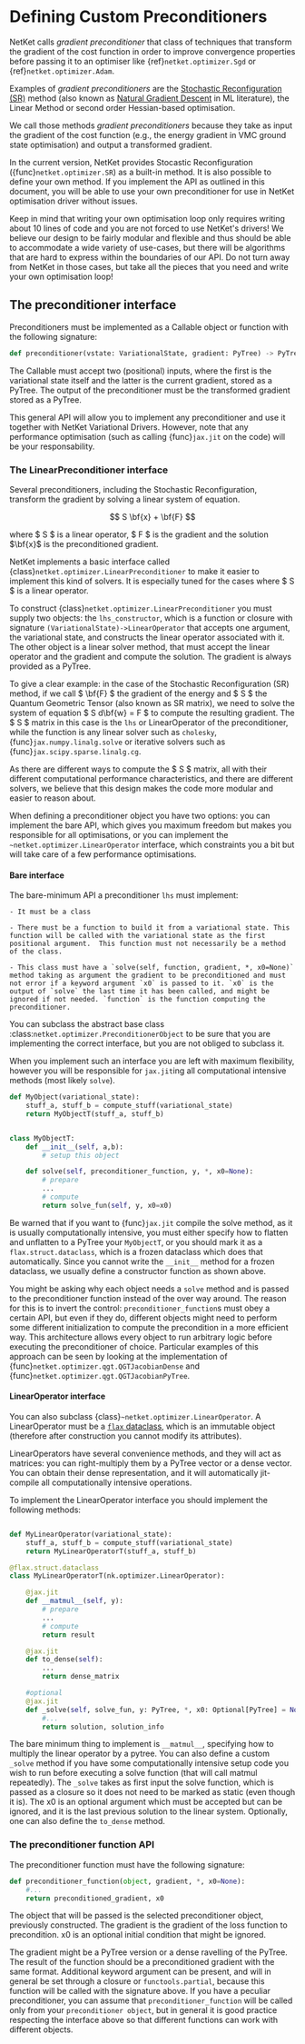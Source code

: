 # Defining Custom Preconditioners

NetKet calls _gradient preconditioner_ that class of techniques that transform the
gradient of the cost function in order to improve convergence properties before
passing it to an optimiser like {ref}`netket.optimizer.Sgd` or {ref}`netket.optimizer.Adam`.

Examples of _gradient preconditioners_ are the [Stochastic Reconfiguration (SR)](https://www.attaccalite.com/PhDThesis/html/node15.html) method  (also known as [Natural Gradient Descent](https://wiseodd.github.io/techblog/2018/03/14/natural-gradient/) in ML literature), the Linear Method or second order Hessian-based optimisation.

We call those methods _gradient preconditioners_ because they take as input the gradient of the cost function (e.g., the energy gradient in VMC ground state optimisation) and output a transformed gradient.

In the current version, NetKet provides Stocastic Reconfiguration ({func}`netket.optimizer.SR`) as a built-in method. 
It is also possible to define your own method. If you implement the API as outlined in this document, you will be able to use your own preconditioner for use in NetKet optimisation driver without issues.

Keep in mind that writing your own optimisation loop only requires writing about 10  lines of code and you are not forced to use NetKet's drivers!
We believe our design to be fairly modular and flexible and thus should be able to accommodate a wide variety of use-cases, but there will be algorithms that are hard to express within the boundaries of our API. 
Do not turn away from NetKet in those cases, but take all the pieces that you need and write your own optimisation loop!

## The preconditioner interface

Preconditioners must be implemented as a Callable object or function with the following signature:

```python
def preconditioner(vstate: VariationalState, gradient: PyTree) -> PyTree:
```

The Callable must accept two (positional) inputs, where the first is the variational state itself and the latter is the current gradient, stored as a PyTree.
The output of the preconditioner must be the transformed gradient stored as a PyTree.

This general API will allow you to implement any preconditioner and use it together with NetKet Variational Drivers.
However, note that any performance optimisation (such as calling {func}`jax.jit` on the code) will be your responsability.

### The LinearPreconditioner interface

Several preconditioners, including the Stochastic Reconfiguration, transform the gradient by solving a linear system of equation.

$$
S \bf{x} + \bf{F}
$$

where $ S $ is a linear operator, $ F $ is the gradient and the solution $\bf{x}$ is the preconditioned gradient.

NetKet implements a basic interface called {class}`netket.optimizer.LinearPreconditioner` to make it easier to implement this kind of 
solvers. It is especially tuned for the cases where $ S $ is a linear operator.

To construct {class}`netket.optimizer.LinearPreconditioner` you must supply two objects: the `lhs_constructor`, which is a function or
closure with signature `(VariationalState)->LinearOperator` that accepts one argument, the variational state, and constructs the linear
operator associated with it. 
The other object is a linear solver method, that must accept the linear operator and the gradient and compute the solution.
The gradient is always provided as a PyTree.

To give a clear example: in the case of the Stochastic Reconfiguration (SR) method, if we call $ \bf{F} $ the gradient of the energy and $ S $ the Quantum Geometric Tensor (also known as SR matrix), we need to solve the system of equation $ S d\bf{w} = F $ to compute the resulting gradient.
The $ S $ matrix in this case is the `lhs` or LinearOperator of the preconditioner, while the function is any linear solver such as `cholesky`, {func}`jax.numpy.linalg.solve` or iterative solvers such as {func}`jax.scipy.sparse.linalg.cg`.

As there are different ways to compute the $ S $ matrix, all with their different computational performance characteristics, and there are different solvers, we believe that this design makes the code more modular and easier to reason about.

When defining a preconditioner object you have two options: you can implement the bare API, which gives you maximum freedom but makes you responsible for all optimisations, or you can implement the `~netket.optimizer.LinearOperator` interface, which constraints you a bit but will take care of a few performance optimisations.

#### Bare interface

The bare-minimum API a preconditioner `lhs` must implement:
 
    - It must be a class

    - There must be a function to build it from a variational state. This function will be called with the variational state as the first positional argument.  This function must not necessarily be a method of the class. 

    - This class must have a `solve(self, function, gradient, *, x0=None)` method taking as argument the gradient to be preconditioned and must not error if a keyword argument `x0` is passed to it. `x0` is the output of `solve` the last time it has been called, and might be ignored if not needed. `function` is the function computing the preconditioner.

You can subclass the abstract base class :class:`netket.optimizer.PreconditionerObject` to be sure that you are
implementing the correct interface, but you are not obliged to subclass it.

When you implement such an interface you are left with maximum flexibility, however you will be responsible for `jax.jit`ing all computational intensive methods (most likely `solve`).

```python
def MyObject(variational_state):
    stuff_a, stuff_b = compute_stuff(variational_state)
    return MyObjectT(stuff_a, stuff_b)


class MyObjectT:
    def __init__(self, a,b):
        # setup this object

    def solve(self, preconditioner_function, y, *, x0=None):
        # prepare
        ...
        # compute
        return solve_fun(self, y, x0=x0)
```

Be warned that if you want to {func}`jax.jit` compile the solve method, as it is usually computationally intensive, you must either specify how to flatten and unflatten to a PyTree your `MyObjectT`, or you should mark it as a `flax.struct.dataclass`, which is a frozen dataclass which does that automatically.
Since you cannot write the `__init__` method for a frozen dataclass, we usually define a constructor function as shown above. 

You might be asking why each object needs a `solve` method and is passed to the preconditioner function instead of the over way around. The reason for this is to invert the control: `preconditioner_function`s must obey a certain API, but even if they do, different objects might need to perform some different initialization to compute the precondition in a more efficient way. 
This architecture allows every object to run arbitrary logic before executing the preconditioner of choice.
Particular examples of this approach can be seen by looking at the implementation of {func}`netket.optimizer.qgt.QGTJacobianDense` and {func}`netket.optimizer.qgt.QGTJacobianPyTree`. 


#### LinearOperator interface

You can also subclass {class}`~netket.optimizer.LinearOperator`. 
A LinearOperator must be a [`flax` dataclass](https://flax.readthedocs.io/en/latest/flax.struct.html), which is an immutable
object (therefore after construction you cannot modify its attributes).

LinearOperators have several convenience methods, and they will act as matrices: you can right-multiply them by a PyTree 
vector or a dense vector. You can obtain their dense representation, and it will automatically jit-compile all computationally
intensive operations.

To implement the LinearOperator interface you should implement the following methods:

```python

def MyLinearOperator(variational_state):
    stuff_a, stuff_b = compute_stuff(variational_state)
    return MyLinearOperatorT(stuff_a, stuff_b)

@flax.struct.dataclass
class MyLinearOperatorT(nk.optimizer.LinearOperator):

    @jax.jit
    def __matmul__(self, y):
        # prepare
        ...
        # compute
        return result 

    @jax.jit
    def to_dense(self):
        ...
        return dense_matrix

    #optional
    @jax.jit
    def _solve(self, solve_fun, y: PyTree, *, x0: Optional[PyTree] = None) -> PyTree:
        #...
        return solution, solution_info
```

The bare minimum thing to implement is `__matmul__`, specifying how to multiply the linear operator by a pytree.
You can also define a custom `_solve` method if you have some computationally intensive setup code you wish to 
run before executing a solve function (that will call matmul repeatedly).
The `_solve` takes as first input the solve function, which is passed as a closure so it does not need to be marked
as static (even though it is).  The x0 is an optional argument which must be accepted but can be ignored, and it is the last previous solution to the linear system.
Optionally, one can also define the `to_dense` method.


### The preconditioner function API

The preconditioner function must have the following signature:

```python
def preconditioner_function(object, gradient, *, x0=None):
    #...
    return preconditioned_gradient, x0
```

The object that will be passed is the selected preconditioner object, previously constructed. 
The gradient is the gradient of the loss function to precondition.
x0 is an optional initial condition that might be ignored.

The gradient might be a PyTree version or a dense ravelling of the PyTree. The result of the function should be a preconditioned gradient with the same format.
Additional keyword argument can be present, and will in general be set through a closure or `functools.partial`, because this function will be called with the signature above.
If you have a peculiar preconditioner, you can assume that `preconditioner_function` will be called only from your `preconditioner object`, but in general it is good practice respecting the interface above so that different functions can work with different objects.


